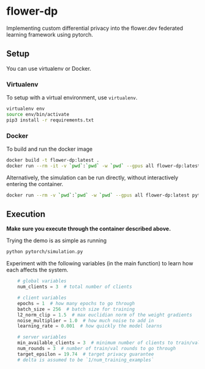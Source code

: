 # flower-dp

Implementing custom differential privacy into the flower.dev federated learning framework using pytorch.

## Setup

You can use virtualenv or Docker.

### Virtualenv

To setup with a virtual environment, use `virtualenv`.

```bash
virtualenv env
source env/bin/activate
pip3 install -r requirements.txt
```

### Docker

To build and run the docker image

```bash
docker build -t flower-dp:latest .
docker run --rm -it -v `pwd`:`pwd` -w `pwd` --gpus all flower-dp:latest bash
```

Alternatively, the simulation can be run directly, without interactively entering the container.

```bash
docker run --rm -v `pwd`:`pwd` -w `pwd` --gpus all flower-dp:latest python pytorch/simulation.py
```

## Execution

**Make sure you execute through the container described above.**  

Trying the demo is as simple as running

```bash
python pytorch/simulation.py
```

Experiment with the following variables (in the main function) to learn how each affects the system.

```python
    # global variables
    num_clients = 3  # total number of clients

    # client variables
    epochs = 1  # how many epochs to go through
    batch_size = 256  # batch size for training
    l2_norm_clip = 1.5  # max euclidian norm of the weight gradients
    noise_multiplier = 1.0  # how much noise to add in
    learning_rate = 0.001  # how quickly the model learns

    # server variables
    min_available_clients = 3  # minimum number of clients to train/val
    num_rounds = 3  # number of train/val rounds to go through
    target_epsilon = 19.74  # target privacy guarantee
    # delta is assumed to be `1/num_training_examples`
```
